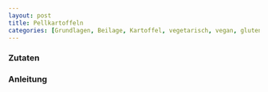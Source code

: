 ```yaml
---
layout: post
title: Pellkartoffeln
categories: [Grundlagen, Beilage, Kartoffel, vegetarisch, vegan, glutenfrei]
---
```


### Zutaten

### Anleitung
